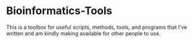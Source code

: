 # Bioinformatics-Tools
This is a toolbox for useful scripts, methods, tools, and programs that I've written and am kindly making available for other people to use.
